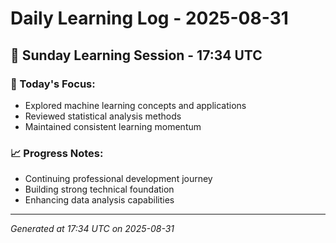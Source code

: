 # Daily Learning Log - 2025-08-31

## 📅 Sunday Learning Session - 17:34 UTC

### 🎯 Today's Focus:
- Explored machine learning concepts and applications
- Reviewed statistical analysis methods
- Maintained consistent learning momentum

### 📈 Progress Notes:
- Continuing professional development journey
- Building strong technical foundation
- Enhancing data analysis capabilities

---
*Generated at 17:34 UTC on 2025-08-31*
